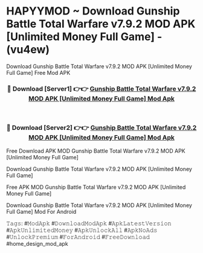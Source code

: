 # HAPYYMOD ~ Download Gunship Battle Total Warfare v7.9.2 MOD APK [Unlimited Money Full Game] - (vu4ew)
Download Gunship Battle Total Warfare v7.9.2 MOD APK [Unlimited Money Full Game] Free Mod APK

<div align="center">
<h3>🔴 Download [Server1] 👉👉 <a href="https://apk-comot.site?title=Gunship_Battle_Total_Warfare_v7.9.2_MOD_APK_[Unlimited_Money_Full_Game]">Gunship Battle Total Warfare v7.9.2 MOD APK [Unlimited Money Full Game] Mod Apk</a></h3><br>

<h3>🔴 Download [Server2] 👉👉 <a href="https://apk-comot.site?title=Gunship_Battle_Total_Warfare_v7.9.2_MOD_APK_[Unlimited_Money_Full_Game]">Gunship Battle Total Warfare v7.9.2 MOD APK [Unlimited Money Full Game] Mod Apk</a></h3>
</div>


Free Download APK MOD Gunship Battle Total Warfare v7.9.2 MOD APK [Unlimited Money Full Game]

Download Gunship Battle Total Warfare v7.9.2 MOD APK [Unlimited Money Full Game] 

Free APK MOD Gunship Battle Total Warfare v7.9.2 MOD APK [Unlimited Money Full Game] 

Download Gunship Battle Total Warfare v7.9.2 MOD APK [Unlimited Money Full Game] Mod For Android

𝚃𝚊𝚐𝚜: #𝙼𝚘𝚍𝙰𝚙𝚔 #𝙳𝚘𝚠𝚗𝚕𝚘𝚊𝚍𝙼𝚘𝚍𝙰𝚙𝚔 #𝙰𝚙𝚔𝙻𝚊𝚝𝚎𝚜𝚝𝚅𝚎𝚛𝚜𝚒𝚘𝚗 #𝙰𝚙𝚔𝚄𝚗𝚕𝚒𝚖𝚒𝚝𝚎𝚍𝙼𝚘𝚗𝚎𝚢 #𝙰𝚙𝚔𝚄𝚗𝚕𝚘𝚌𝚔𝙰𝚕𝚕 #𝙰𝚙𝚔𝙽𝚘𝙰𝚍𝚜 #𝚄𝚗𝚕𝚘𝚌𝚔𝙿𝚛𝚎𝚖𝚒𝚞𝚖 #𝙵𝚘𝚛𝙰𝚗𝚍𝚛𝚘𝚒𝚍 #𝙵𝚛𝚎𝚎𝙳𝚘𝚠𝚗𝚕𝚘𝚊𝚍 #home_design_mod_apk